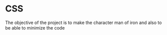 # CSS
The objective of the project is to make the character man of iron and also to be able to minimize the code
